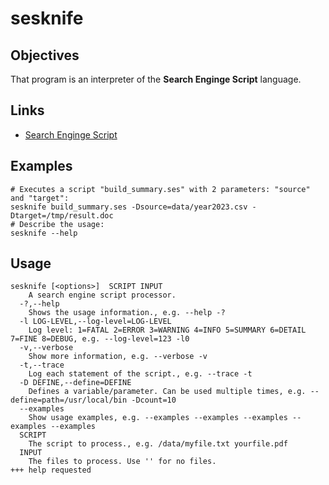 # sesknife

## Objectives
That program is an interpreter of the __Search Enginge Script__ language.

## Links
- [Search Enginge Script](searchengine.md)

## Examples
```
# Executes a script "build_summary.ses" with 2 parameters: "source" and "target":
sesknife build_summary.ses -Dsource=data/year2023.csv -Dtarget=/tmp/result.doc
# Describe the usage:
sesknife --help
```

## Usage

```
sesknife [<options>]  SCRIPT INPUT
    A search engine script processor.
  -?,--help
    Shows the usage information., e.g. --help -?
  -l LOG-LEVEL,--log-level=LOG-LEVEL
    Log level: 1=FATAL 2=ERROR 3=WARNING 4=INFO 5=SUMMARY 6=DETAIL 7=FINE 8=DEBUG, e.g. --log-level=123 -l0
  -v,--verbose
    Show more information, e.g. --verbose -v
  -t,--trace
    Log each statement of the script., e.g. --trace -t
  -D DEFINE,--define=DEFINE
    Defines a variable/parameter. Can be used multiple times, e.g. --define=path=/usr/local/bin -Dcount=10
  --examples
    Show usage examples, e.g. --examples --examples --examples --examples --examples
  SCRIPT
    The script to process., e.g. /data/myfile.txt yourfile.pdf
  INPUT
    The files to process. Use '' for no files.
+++ help requested
```
